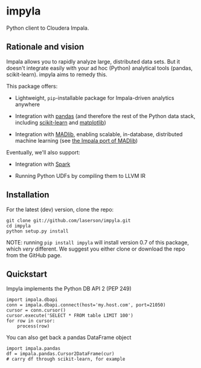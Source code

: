 # impyla

Python client to Cloudera Impala.


## Rationale and vision

Impala allows you to rapidly analyze large, distributed data sets.  But it
doesn't integrate easily with your ad hoc (Python) analytical tools (pandas,
scikit-learn).  impyla aims to remedy this.

This package offers:

* Lightweight, `pip`-installable package for Impala-driven analytics anywhere

* Integration with [pandas][1] (and therefore the rest of the Python data stack,
including [scikit-learn][2] and [matplotlib][3])

* Integration with [MADlib][4], enabling scalable, in-database, distributed
machine learning (see [the Impala port of MADlib][5])

Eventually, we'll also support:

* Integration with [Spark][6]

* Running Python UDFs by compiling them to LLVM IR


## Installation

For the latest (dev) version, clone the repo:

    git clone git://github.com/laserson/impyla.git
    cd impyla
    python setup.py install

NOTE: running `pip install impyla` will install version 0.7 of this package,
which *very* different. We suggest you either clone or download the repo from
the GitHub page.


## Quickstart

Impyla implements the Python DB API 2 (PEP 249)

    import impala.dbapi
    conn = impala.dbapi.connect(host='my.host.com', port=21050)
    cursor = conn.cursor()
    cursor.execute('SELECT * FROM table LIMIT 100')
    for row in cursor:
        process(row)

You can also get back a pandas DataFrame object
    
    import impala.pandas
    df = impala.pandas.Cursor2DataFrame(cur)
    # carry df through scikit-learn, for example


[1]: http://pandas.pydata.org/
[2]: http://scikit-learn.org/
[3]: http://matplotlib.org/
[4]: http://madlib.net/
[5]: https://github.com/bitfort/madlibport
[6]: http://spark.incubator.apache.org/

